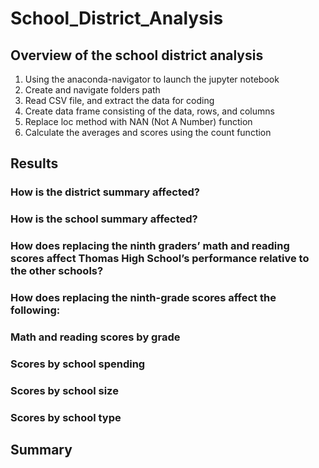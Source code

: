 # School_District_Analysis

## Overview of the school district analysis

  1.	Using the anaconda-navigator to launch the jupyter notebook
  2.	Create and navigate folders path
  3.	Read CSV file, and extract the data for coding
  4.	Create data frame consisting of the data, rows, and columns
  5.	Replace loc method with NAN (Not A Number) function
  6.	Calculate the averages and scores using the count function  

  ## Results
  
  ### How is the district summary affected?
  
  ### How is the school summary affected?
  
  ### How does replacing the ninth graders’ math and reading scores affect Thomas High School’s           performance relative to the other schools?
  
  ### How does replacing the ninth-grade scores affect the following:
  
   ### Math and reading scores by grade
    
   ### Scores by school spending
    
   ### Scores by school size
    
   ### Scores by school type

## Summary
